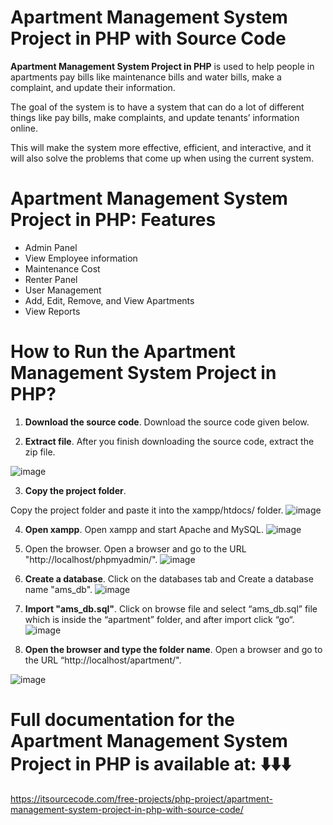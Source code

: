 # Apartment Management System Project in PHP with Source Code

**Apartment Management System Project in PHP** is used to help people in apartments pay bills like maintenance bills and water bills, make a complaint, and update their information.

The goal of the system is to have a system that can do a lot of different things like pay bills, make complaints, and update tenants’ information online.

This will make the system more effective, efficient, and interactive, and it will also solve the problems that come up when using the current system.

# Apartment Management System Project in PHP: Features
* Admin Panel
* View Employee information
* Maintenance Cost
* Renter Panel
* User Management
* Add, Edit, Remove, and View Apartments
* View Reports

# How to Run the Apartment Management System Project in PHP?

1. **Download the source code**.
Download the source code given below.

2. **Extract file**.
After you finish downloading the source code, extract the zip file.

![image](https://github.com/user-attachments/assets/d1c0d064-a404-4955-ace2-c8ec806a32ac)


3. **Copy the project folder**.

Copy the project folder and paste it into the xampp/htdocs/ folder.
![image](https://github.com/user-attachments/assets/105668b8-cff8-4ad9-9b07-865819ef476b)

4. **Open xampp**.
 Open xampp and start Apache and MySQL.
![image](https://github.com/user-attachments/assets/1e476873-b02a-49b4-923b-e840a9a36560)

5. Open the browser.
Open a browser and go to the URL "http://localhost/phpmyadmin/".
![image](https://github.com/user-attachments/assets/45885f2f-9564-4dee-b2f8-3b029b91ead9)

6. **Create a database**.
Click on the databases tab and Create a database name "ams_db".
![image](https://github.com/user-attachments/assets/3e50de62-a359-40b8-b57d-fed9f50eef63)


7. **Import "ams_db.sql"**.
Click on browse file and select “ams_db.sql” file which is inside the “apartment” folder, and after import click “go“.
![image](https://github.com/user-attachments/assets/8b2b073e-1303-413e-bfcf-5984342ea83f)

8. **Open the browser and type the folder name**.
Open a browser and go to the URL “http://localhost/apartment/".

![image](https://github.com/user-attachments/assets/b53c9b85-5c6a-4794-9e58-cee41876a8df)


# Full documentation for the **Apartment Management System Project in PHP** is available at: ⬇️⬇️⬇️
https://itsourcecode.com/free-projects/php-project/apartment-management-system-project-in-php-with-source-code/



